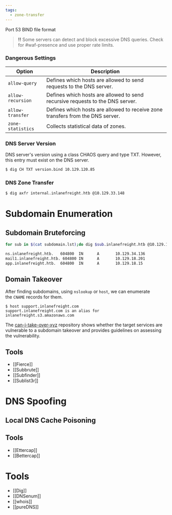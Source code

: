 ```yaml
---
tags:
  - zone-transfer
---
```

Port 53
BIND file format

>**!!** Some servers can detect and block excessive DNS queries. Check for #waf-presence and use proper rate limits. 

### Dangerous Settings
| Option            | Description                                                                    |
| ----------------- | ------------------------------------------------------------------------------ |
| `allow-query`     | Defines which hosts are allowed to send requests to the DNS server.            |
| `allow-recursion` | Defines which hosts are allowed to send recursive requests to the DNS server.  |
| `allow-transfer`  | Defines which hosts are allowed to receive zone transfers from the DNS server. |
| `zone-statistics` | Collects statistical data of zones.                                            |

### DNS Server Version
DNS server's version using a class CHAOS query and type TXT. However, this entry must exist on the DNS server.

```bash
$ dig CH TXT version.bind 10.129.120.85
```

### DNS Zone Transfer
```bash
$ dig axfr internal.inlanefreight.htb @10.129.33.148
```
# Subdomain Enumeration
## Subdomain Bruteforcing

```bash
for sub in $(cat subdomain.lst);do dig $sub.inlanefreight.htb @10.129.14.128 | grep -v ';\|SOA' | sed -r '/^\s*$/d' | grep $sub | tee -a subdomains.txt; done

ns.inlanefreight.htb.   604800  IN      A       10.129.34.136
mail1.inlanefreight.htb. 604800 IN      A       10.129.18.201
app.inlanefreight.htb.  604800  IN      A       10.129.18.15
```
## Domain Takeover
After finding subdomains, using `nslookup` or `host`, we can enumerate the `CNAME` records for them.
```shell-session
$ host support.inlanefreight.com
support.inlanefreight.com is an alias for inlanefreight.s3.amazonaws.com
```
The [can-i-take-over-xyz](https://github.com/EdOverflow/can-i-take-over-xyz) repository shows whether the target services are vulnerable to a subdomain takeover and provides guidelines on assessing the vulnerability.
## Tools
- [[Fierce]]
- [[Subbrute]]
- [[Subfinder]]
- [[Sublist3r]]
# DNS Spoofing
## Local DNS Cache Poisoning
## Tools
- [[Ettercap]]
- [[Bettercap]]
# Tools
- [[Dig]]
- [[DNSenum]]
- [[whois]]
- [[pureDNS]]
